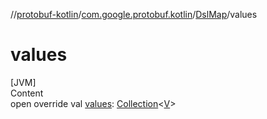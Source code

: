 //[protobuf-kotlin](/docs/reference/kotlin/api-docs/)/[com.google.protobuf.kotlin](/docs/reference/kotlin/api-docs/protobuf-kotlin/com.google.protobuf.kotlin/)/[DslMap]()/values

# values

[JVM] \
Content \
open override val [values]():
[Collection](https://kotlinlang.org/api/latest/jvm/stdlib/kotlin.collections/-collection/index.html)<[V]()>
